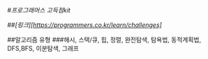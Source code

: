 #_프로그래머스 고득점kit_

##_[링크][https://programmers.co.kr/learn/challenges]_

##알고리즘 유형
###해시, 스택/큐, 힙, 정렬, 완전탐색, 탐욕법, 동적계획법, DFS,BFS, 이분탐색, 그래프
